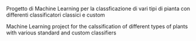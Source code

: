 Progetto di Machine Learning per la classficazione di vari tipi di pianta con differenti classificatori classici e custom

Machine Learning project for the calssification of different types of plants with various standard and custom classifiers
